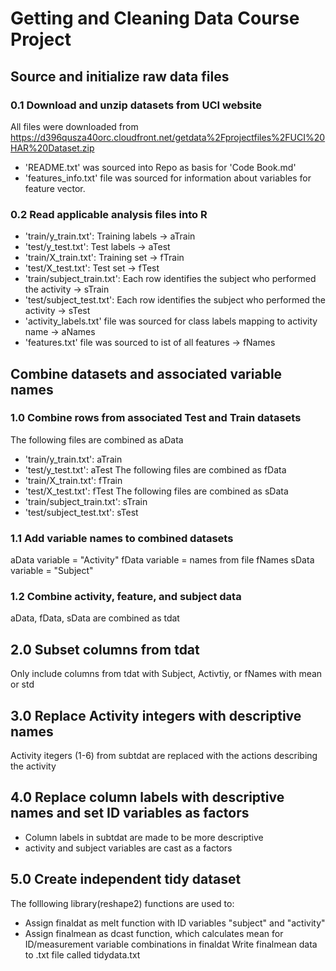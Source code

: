 # Getting and Cleaning Data Course Project

## Source and initialize raw data files
### 0.1 Download and unzip datasets from UCI website
All files were downloaded from https://d396qusza40orc.cloudfront.net/getdata%2Fprojectfiles%2FUCI%20HAR%20Dataset.zip
- 'README.txt' was sourced into Repo as basis for 'Code Book.md'
- 'features_info.txt' file was sourced for information about variables for feature vector.
### 0.2 Read applicable analysis files into R
- 'train/y_train.txt': Training labels -> aTrain
- 'test/y_test.txt': Test labels -> aTest
- 'train/X_train.txt': Training set -> fTrain
- 'test/X_test.txt': Test set -> fTest
- 'train/subject_train.txt': Each row identifies the subject who performed the activity -> sTrain
- 'test/subject_test.txt': Each row identifies the subject who performed the activity -> sTest
- 'activity_labels.txt' file was sourced for class labels mapping to activity name -> aNames
- 'features.txt' file was sourced to ist of all features -> fNames

## Combine datasets and associated variable names
### 1.0 Combine rows from associated Test and Train datasets
The following files are combined as aData
- 'train/y_train.txt': aTrain
- 'test/y_test.txt': aTest
The following files are combined as fData
- 'train/X_train.txt': fTrain
- 'test/X_test.txt': fTest
The following files are combined as sData
- 'train/subject_train.txt': sTrain
- 'test/subject_test.txt': sTest
### 1.1 Add variable names to combined datasets
aData variable = "Activity"
fData variable = names from file fNames
sData variable = "Subject"
### 1.2 Combine activity, feature, and subject data
aData, fData, sData are combined as tdat

## 2.0 Subset columns from tdat
Only include columns from tdat with Subject, Activtiy, or fNames with mean or std

## 3.0 Replace Activity integers with descriptive names
Activity itegers (1-6) from subtdat are replaced with the actions describing the activity

## 4.0 Replace column labels with descriptive names and set ID variables as factors
- Column labels in subtdat are made to be more descriptive
- activity and subject variables are cast as a factors

## 5.0 Create independent tidy dataset
The folllowing library(reshape2) functions are used to:
- Assign finaldat as melt function with ID variables "subject" and "activity"
- Assign finalmean as dcast function, which calculates mean for ID/measurement variable combinations in finaldat
Write finalmean data to .txt file called tidydata.txt
